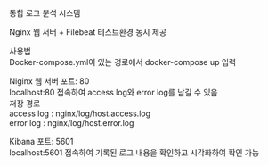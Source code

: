통합 로그 분석 시스템

Nginx 웹 서버 + Filebeat 테스트환경 동시 제공

사용법<br/>
Docker-compose.yml이 있는 경로에서 docker-compose up 입력

Niginx 웹 서버 포트: 80<br/>
localhost:80 접속하여 access log와 error log를 남길 수 있음<br/>
저장 경로<br/>
access log : nginx/log/host.access.log<br/>
error log : nginx/log/host.error.log

Kibana 포트: 5601<br/>
localhost:5601 접속하여 기록된 로그 내용을 확인하고 시각화하여 확인 가능
